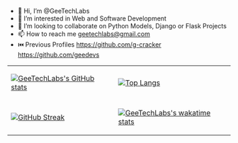 - 👋 Hi, I’m @GeeTechLabs
- 👀 I’m interested in Web and Software Development
- 💞️ I’m looking to collaborate on Python Models, Django or Flask Projects
- 📫 How to reach me geetechlabs@gmail.com
- ⏮️ Previous Profiles https://github.com/g-cracker https://github.com/geedevs

<table>

<tr>
<td>

[![GeeTechLabs's GitHub stats](https://github-readme-stats.vercel.app/api?username=GeeTechLabs&count_private=true&show_icons=true&theme=onedark&card_width=100%)](https://github.com/GeeTechLabs/github-readme-stats)
</td>
<td>

[![Top Langs](https://github-readme-stats.vercel.app/api/top-langs/?username=GeeTechLabs&layout=compact&card_width=100%)](https://github.com/GeeTechLabs/github-readme-stats)


</td>
</tr>
<tr>
<td>

[![GitHub Streak](https://github-readme-streak-stats.herokuapp.com?user=GeeTechLabs&card_width=100%&theme=dark&date_format=M%20j%5B%2C%20Y%5D)](https://git.io/streak-stats)

</td>
<td>

[![GeeTechLabs's wakatime stats](https://github-readme-stats.vercel.app/api/wakatime?username=GeeTechLabs&layout=compact&langs_count=8&card_width=100%)](https://github.com/GeeTechLabs/github-readme-stats)

</td>
</tr>
</table>




<!---
GeeTechLabs/GeeTechLabs is a ✨ special ✨ repository because its `README.md` (this file) appears on your GitHub profile.
You can click the Preview link to take a look at your changes.
--->
